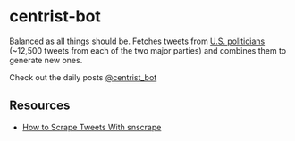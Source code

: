 # centrist-bot

Balanced as all things should be. Fetches tweets from [U.S. politicians](https://github.com/sidward35/centrist-bot/blob/dupe/run_bot.py#L3) (~12,500 tweets from each of the two major parties) and combines them to generate new ones.

Check out the daily posts [@centrist_bot](https://twitter.com/centrist_bot)

## Resources
- [How to Scrape Tweets With snscrape](https://betterprogramming.pub/how-to-scrape-tweets-with-snscrape-90124ed006af)